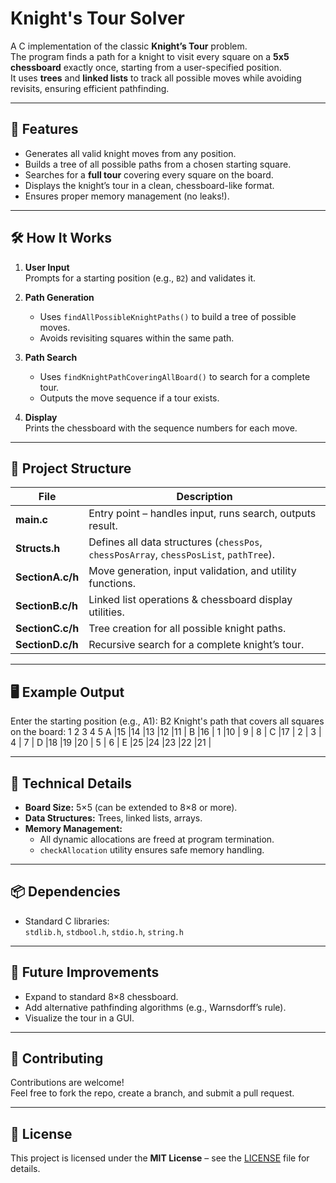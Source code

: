 # Knight's Tour Solver

A C implementation of the classic **Knight’s Tour** problem.  
The program finds a path for a knight to visit every square on a **5x5 chessboard** exactly once, starting from a user-specified position.  
It uses **trees** and **linked lists** to track all possible moves while avoiding revisits, ensuring efficient pathfinding.

---

## 🎯 Features

- Generates all valid knight moves from any position.
- Builds a tree of all possible paths from a chosen starting square.
- Searches for a **full tour** covering every square on the board.
- Displays the knight’s tour in a clean, chessboard-like format.
- Ensures proper memory management (no leaks!).

---

## 🛠 How It Works

1. **User Input**  
   Prompts for a starting position (e.g., `B2`) and validates it.

2. **Path Generation**  
   - Uses `findAllPossibleKnightPaths()` to build a tree of possible moves.
   - Avoids revisiting squares within the same path.

3. **Path Search**  
   - Uses `findKnightPathCoveringAllBoard()` to search for a complete tour.
   - Outputs the move sequence if a tour exists.

4. **Display**  
   Prints the chessboard with the sequence numbers for each move.

---

## 📂 Project Structure

| File              | Description |
|-------------------|-------------|
| **main.c**        | Entry point – handles input, runs search, outputs result. |
| **Structs.h**     | Defines all data structures (`chessPos`, `chessPosArray`, `chessPosList`, `pathTree`). |
| **SectionA.c/h**  | Move generation, input validation, and utility functions. |
| **SectionB.c/h**  | Linked list operations & chessboard display utilities. |
| **SectionC.c/h**  | Tree creation for all possible knight paths. |
| **SectionD.c/h**  | Recursive search for a complete knight’s tour. |

---

## 🖥 Example Output

Enter the starting position (e.g., A1): B2
Knight's path that covers all squares on the board:
1 2 3 4 5
A |15 |14 |13 |12 |11 |
B |16 | 1 |10 | 9 | 8 |
C |17 | 2 | 3 | 4 | 7 |
D |18 |19 |20 | 5 | 6 |
E |25 |24 |23 |22 |21 |


---

## 🔧 Technical Details

- **Board Size:** 5×5 (can be extended to 8×8 or more).
- **Data Structures:** Trees, linked lists, arrays.
- **Memory Management:**  
  - All dynamic allocations are freed at program termination.  
  - `checkAllocation` utility ensures safe memory handling.

---

## 📦 Dependencies

- Standard C libraries:  
  `stdlib.h`, `stdbool.h`, `stdio.h`, `string.h`

---

## 🚀 Future Improvements

- Expand to standard 8×8 chessboard.
- Add alternative pathfinding algorithms (e.g., Warnsdorff’s rule).
- Visualize the tour in a GUI.

---

## 🤝 Contributing

Contributions are welcome!  
Feel free to fork the repo, create a branch, and submit a pull request.

---

## 📜 License

This project is licensed under the **MIT License** – see the [LICENSE](LICENSE) file for details.
